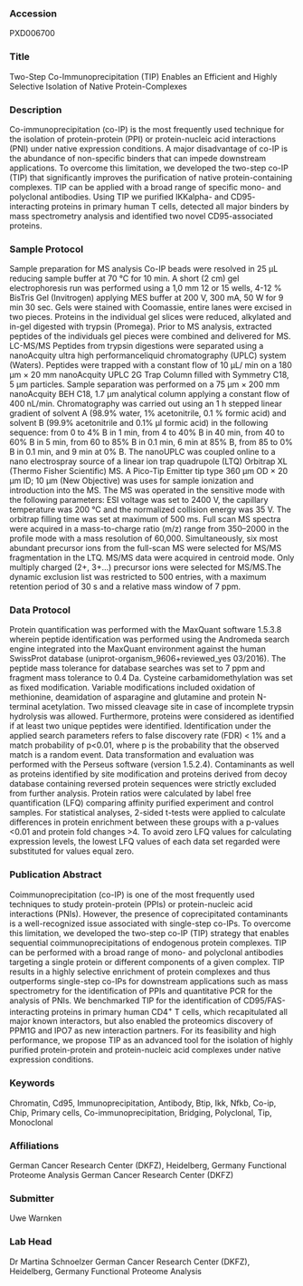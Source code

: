### Accession
PXD006700

### Title
Two-Step Co-Immunoprecipitation (TIP) Enables an Efficient and Highly Selective Isolation of Native Protein-Complexes

### Description
Co-immunoprecipitation (co-IP) is the most frequently used technique for the isolation of protein-protein (PPI) or protein-nucleic acid interactions (PNI) under native expression conditions. A major disadvantage of co-IP is the abundance of non-specific binders that can impede downstream applications. To overcome this limitation, we developed the two-step co-IP (TIP) that significantly improves the purification of native protein-containing complexes. TIP can be applied with a broad range of specific mono- and polyclonal antibodies. Using TIP we purified IKKalpha- and CD95- interacting proteins in primary human T cells, detected all major binders by mass spectrometry analysis and identified two novel CD95-associated proteins.

### Sample Protocol
Sample preparation for MS analysis Co-IP beads were resolved in 25 µL reducing sample buffer at 70 °C for 10 min. A short (2 cm) gel electrophoresis run was performed using a 1,0 mm 12 or 15 wells, 4-12 % BisTris Gel (Invitrogen) applying MES buffer at 200 V, 300 mA, 50 W for 9 min 30 sec. Gels were stained with Coomassie, entire lanes were excised in two pieces. Proteins in the individual gel slices were reduced, alkylated and in-gel digested with trypsin (Promega). Prior to MS analysis, extracted peptides of the individuals gel pieces were combined and delivered for MS.  LC-MS/MS Peptides from trypsin digestions were separated using a nanoAcquity ultra high performanceliquid chromatography (UPLC) system (Waters). Peptides were trapped with a constant flow of 10 µL/ min on a 180 µm × 20 mm nanoAcquity UPLC 2G Trap Column filled with Symmetry C18, 5 µm particles. Sample separation was performed on a 75 µm × 200 mm nanoAcquity BEH C18, 1.7 µm analytical column applying a constant flow of 400 nL/min. Chromatography was carried out using an 1 h stepped linear gradient of solvent A (98.9% water, 1% acetonitrile, 0.1 % formic acid) and solvent B (99.9% acetonitrile and 0.1% µl formic acid) in the following sequence: from 0 to 4% B in 1 min, from 4 to 40% B in 40 min, from 40 to 60% B in 5 min, from 60 to 85% B in 0.1 min, 6 min at 85% B, from 85 to 0% B in 0.1 min, and 9 min at 0% B. The nanoUPLC was coupled online to a nano electrospray source of a linear ion trap quadrupole (LTQ) Orbitrap XL (Thermo Fisher Scientific) MS. A Pico-Tip Emitter tip type 360 µm OD × 20 µm ID; 10 µm (New Objective) was uses for sample ionization and introduction into the MS. The MS was operated in the sensitive mode with the following parameters: ESI voltage was set to 2400 V, the capillary temperature was 200 °C and the normalized collision energy was 35 V. The orbitrap filling time was set at maximum of 500 ms. Full scan MS spectra were acquired in a mass-to-charge ratio (m/z) range from 350–2000 in the profile mode with a mass resolution of 60,000. Simultaneously, six most abundant precursor ions from the full-scan MS were selected for MS/MS fragmentation in the LTQ. MS/MS data were acquired in centroid mode. Only multiply charged (2+, 3+…) precursor ions were selected for MS/MS.The dynamic exclusion list was restricted to 500 entries, with a maximum retention period of 30 s and a relative mass window of 7 ppm.

### Data Protocol
Protein quantification was performed with the MaxQuant software 1.5.3.8 wherein peptide identification was performed using the Andromeda search engine integrated into the MaxQuant environment against the human SwissProt database (uniprot-organism_9606+reviewed_yes 03/2016). The peptide mass tolerance for database searches was set to 7 ppm and fragment mass tolerance to 0.4 Da. Cysteine carbamidomethylation was set as fixed modification. Variable modifications included oxidation of methionine, deamidation of asparagine and glutamine and protein N-terminal acetylation. Two missed cleavage site in case of incomplete trypsin hydrolysis was allowed. Furthermore, proteins were considered as identified if at least two unique peptides were identified. Identification under the applied search parameters refers to false discovery rate (FDR) < 1% and a match probability of p<0.01, where p is the probability that the observed match is a random event. Data transformation and evaluation was performed with the Perseus software (version 1.5.2.4). Contaminants as well as proteins identified by site modification and proteins derived from decoy database containing reversed protein sequences were strictly excluded from further analysis. Protein ratios were calculated by label free quantification (LFQ) comparing affinity purified experiment and control samples. For statistical analyses, 2-sided t-tests were applied to calculate differences in protein enrichment between these groups with a p-values <0.01 and protein fold changes >4. To avoid zero LFQ values for calculating expression levels, the lowest LFQ values of each data set regarded were substituted for values equal zero.

### Publication Abstract
Coimmunoprecipitation (co-IP) is one of the most frequently used techniques to study protein-protein (PPIs) or protein-nucleic acid interactions (PNIs). However, the presence of coprecipitated contaminants is a well-recognized issue associated with single-step co-IPs. To overcome this limitation, we developed the two-step co-IP (TIP) strategy that enables sequential coimmunoprecipitations of endogenous protein complexes. TIP can be performed with a broad range of mono- and polyclonal antibodies targeting a single protein or different components of a given complex. TIP results in a highly selective enrichment of protein complexes and thus outperforms single-step co-IPs for downstream applications such as mass spectrometry for the identification of PPIs and quantitative PCR for the analysis of PNIs. We benchmarked TIP for the identification of CD95/FAS-interacting proteins in primary human CD4<sup>+</sup> T cells, which recapitulated all major known interactors, but also enabled the proteomics discovery of PPM1G and IPO7 as new interaction partners. For its feasibility and high performance, we propose TIP as an advanced tool for the isolation of highly purified protein-protein and protein-nucleic acid complexes under native expression conditions.

### Keywords
Chromatin, Cd95, Immunoprecipitation, Antibody, Btip, Ikk, Nfkb, Co-ip, Chip, Primary cells, Co-immunoprecipitation, Bridging, Polyclonal, Tip, Monoclonal

### Affiliations
German Cancer Research Center (DKFZ), Heidelberg, Germany Functional Proteome Analysis
German Cancer Research Center (DKFZ)

### Submitter
Uwe Warnken

### Lab Head
Dr Martina Schnoelzer
German Cancer Research Center (DKFZ), Heidelberg, Germany Functional Proteome Analysis


